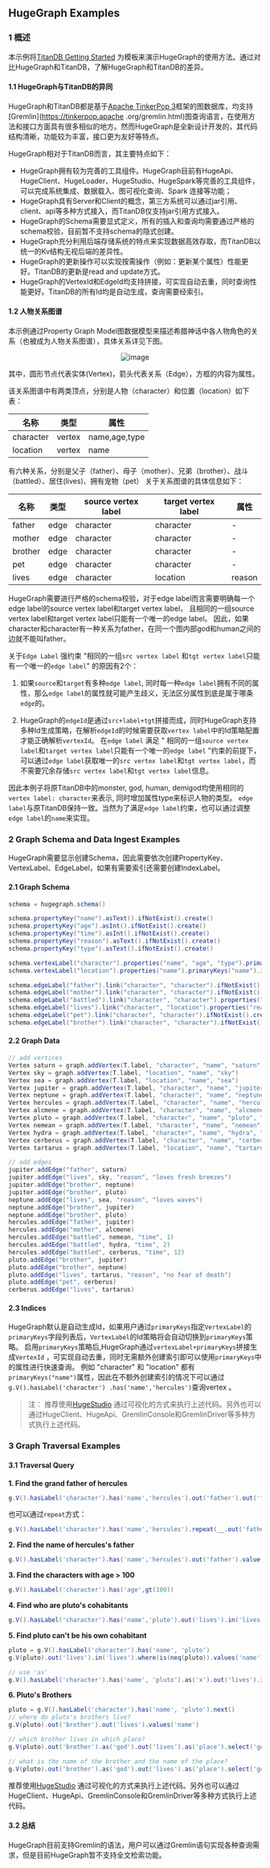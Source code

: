 ## HugeGraph Examples

### 1 概述

本示例将[TitanDB Getting Started](http://s3.thinkaurelius.com/docs/titan/1.0.0/getting-started.html) 为模板来演示HugeGraph的使用方法。通过对比HugeGraph和TitanDB，了解HugeGraph和TitanDB的差异。

#### 1.1 HugeGraph与TitanDB的异同

HugeGraph和TitanDB都是基于[Apache TinkerPop 3](https://tinkerpop.apache.org)框架的图数据库，均支持[Gremlin](https://tinkerpop.apache
.org/gremlin.html)图查询语言，在使用方法和接口方面具有很多相似的地方。然而HugeGraph是全新设计开发的，其代码结构清晰，功能较为丰富，接口更为友好等特点。

HugeGraph相对于TitanDB而言，其主要特点如下：

- HugeGraph拥有较为完善的工具组件。HugeGraph目前有HugeApi、HugeClient、HugeLoader、HugeStudio、HugeSpark等完善的工具组件，可以完成系统集成、数据载入、图可视化查询、Spark 连接等功能；
- HugeGraph具有Server和Client的概念，第三方系统可以通过jar引用、client、api等多种方式接入，而TitanDB仅支持jar引用方式接入。
- HugeGraph的Schema需要显式定义，所有的插入和查询均需要通过严格的schema校验，目前暂不支持schema的隐式创建。
- HugeGraph充分利用后端存储系统的特点来实现数据高效存取，而TitanDB以统一的Kv结构无视后端的差异性。
- HugeGraph的更新操作可以实现按需操作（例如：更新某个属性）性能更好。TitanDB的更新是read and update方式。
- HugeGraph的VertexId和EdgeId均支持拼接，可实现自动去重，同时查询性能更好。TitanDB的所有Id均是自动生成，查询需要经索引。

#### 1.2 人物关系图谱

本示例通过Property Graph Model图数据模型来描述希腊神话中各人物角色的关系（也被成为人物关系图谱），具体关系详见下图。

<center>
  <img src="/images/graph-of-gods.png" alt="image">
</center>

其中，圆形节点代表实体(Vertex)，箭头代表关系（Edge），方框的内容为属性。

该关系图谱中有两类顶点，分别是人物（character）和位置（location）如下表：

名称        | 类型     | 属性
--------- | ------ | -------------
character | vertex | name,age,type
location  | vertex | name

有六种关系，分别是父子（father）、母子（mother）、兄弟（brother）、战斗（battled）、居住(lives)、拥有宠物（pet） 关于关系图谱的具体信息如下：

名称      | 类型   | source vertex label | target vertex label | 属性
------- | ---- | ------------------- | ------------------- | ------
father  | edge | character           | character           | -
mother  | edge | character           | character           | -
brother | edge | character           | character           | -
pet     | edge | character           | character           | -
lives   | edge | character           | location            | reason

HugeGraph需要进行严格的schema校验，对于edge label而言需要明确每一个edge label的source vertex label和target vertex label， 且相同的一组source vertex label和target vertex label只能有一个唯一的edge label。 因此，如果character和character有一种关系为father，在同一个图内部god和human之间的边就不能叫father。

关于`Edge Label` 强约束 "相同的一组`src vertex label` 和`tgt vertex label`只能有一个唯一的`edge label`" 的原因有2个：

1. 如果`source`和`target`有多种`edge label`, 同时每一种`edge label`拥有不同的属性，那么`edge label`的属性就可能产生歧义，无法区分属性到底是属于哪条`edge`的。

2. HugeGraph的`edgeId`是通过`src+label+tgt`拼接而成，同时HugeGraph支持多种Id生成策略，在解析`edgeId`的时候需要获取`vertex label`中的Id策略配置才能正确解析`vertexId`。 在`edge label` 满足 " 相同的一组`source vertex label`和`target vertex label`只能有一个唯一的`edge label` "约束的前提下， 可以通过`edge label`获取唯一的`src vertex label`和`tgt vertex label`，而不需要冗余存储`src vertex label`和`tgt vertex label`信息。

因此本例子将原TitanDB中的monster, god, human, demigod均使用相同的`vertex label: character`来表示, 同时增加属性type来标识人物的类型。 `edge label`与原TitanDB保持一致。当然为了满足`edge label`约束，也可以通过调整`edge label`的`name`来实现。

### 2 Graph Schema and Data Ingest Examples

HugeGraph需要显示创建Schema，因此需要依次创建PropertyKey、VertexLabel、EdgeLabel，如果有需要索引还需要创建IndexLabel。

#### 2.1 Graph Schema

```groovy
schema = hugegraph.schema()

schema.propertyKey("name").asText().ifNotExist().create()
schema.propertyKey("age").asInt().ifNotExist().create()
schema.propertyKey("time").asInt().ifNotExist().create()
schema.propertyKey("reason").asText().ifNotExist().create()
schema.propertyKey("type").asText().ifNotExist().create()

schema.vertexLabel("character").properties("name", "age", "type").primaryKeys("name").nullableKeys("age").ifNotExist().create()
schema.vertexLabel("location").properties("name").primaryKeys("name").ifNotExist().create()

schema.edgeLabel("father").link("character", "character").ifNotExist().create()
schema.edgeLabel("mother").link("character", "character").ifNotExist().create()
schema.edgeLabel("battled").link("character", "character").properties("time").ifNotExist().create()
schema.edgeLabel("lives").link("character", "location").properties("reason").nullableKeys("reason").ifNotExist().create()
schema.edgeLabel("pet").link("character", "character").ifNotExist().create()
schema.edgeLabel("brother").link("character", "character").ifNotExist().create()
```

#### 2.2 Graph Data

```groovy
// add vertices
Vertex saturn = graph.addVertex(T.label, "character", "name", "saturn", "age", 10000, "type", "titan")
Vertex sky = graph.addVertex(T.label, "location", "name", "sky")
Vertex sea = graph.addVertex(T.label, "location", "name", "sea")
Vertex jupiter = graph.addVertex(T.label, "character", "name", "jupiter", "age", 5000, "type", "god")
Vertex neptune = graph.addVertex(T.label, "character", "name", "neptune", "age", 4500, "type", "god")
Vertex hercules = graph.addVertex(T.label, "character", "name", "hercules", "age", 30, "type", "demigod")
Vertex alcmene = graph.addVertex(T.label, "character", "name", "alcmene", "age", 45, "type", "human")
Vertex pluto = graph.addVertex(T.label, "character", "name", "pluto", "age", 4000, "type", "god")
Vertex nemean = graph.addVertex(T.label, "character", "name", "nemean", "type", "monster")
Vertex hydra = graph.addVertex(T.label, "character", "name", "hydra", "type", "monster")
Vertex cerberus = graph.addVertex(T.label, "character", "name", "cerberus", "type", "monster")
Vertex tartarus = graph.addVertex(T.label, "location", "name", "tartarus")

// add edges
jupiter.addEdge("father", saturn)
jupiter.addEdge("lives", sky, "reason", "loves fresh breezes")
jupiter.addEdge("brother", neptune)
jupiter.addEdge("brother", pluto)
neptune.addEdge("lives", sea, "reason", "loves waves")
neptune.addEdge("brother", jupiter)
neptune.addEdge("brother", pluto)
hercules.addEdge("father", jupiter)
hercules.addEdge("mother", alcmene)
hercules.addEdge("battled", nemean, "time", 1)
hercules.addEdge("battled", hydra, "time", 2)
hercules.addEdge("battled", cerberus, "time", 12)
pluto.addEdge("brother", jupiter)
pluto.addEdge("brother", neptune)
pluto.addEdge("lives", tartarus, "reason", "no fear of death")
pluto.addEdge("pet", cerberus)
cerberus.addEdge("lives", tartarus)
```

#### 2.3 Indices

HugeGraph默认是自动生成Id，如果用户通过`primaryKeys`指定`VertexLabel`的`primaryKeys`字段列表后，`VertexLabel`的Id策略将会自动切换到`primaryKeys`策略。 启用`primaryKeys`策略后,HugeGraph通过`vertexLabel+primaryKeys`拼接生成`VertexId` ，可实现自动去重，同时无需额外创建索引即可以使用`primaryKeys`中的属性进行快速查询。 例如 "character" 和 "location" 都有`primaryKeys("name")`属性，因此在不额外创建索引的情况下可以通过`g.V().hasLabel('character') .has('name','hercules')`查询vertex 。

> 注： 推荐使用[HugeStudio](http://hugegraph.baidu.com/quickstart/hugestudio.html) 通过可视化的方式来执行上述代码。另外也可以通过HugeClient、HugeApi、GremlinConsole和GremlinDriver等多种方式执行上述代码。

### 3 Graph Traversal Examples

#### 3.1 Traversal Query

**1\. Find the grand father of hercules**

```groovy
g.V().hasLabel('character').has('name','hercules').out('father').out('father')
```

也可以通过`repeat`方式：

```groovy
g.V().hasLabel('character').has('name','hercules').repeat(__.out('father')).times(2)
```

**2\. Find the name of hercules's father**

```groovy
g.V().hasLabel('character').has('name','hercules').out('father').value('name')
```

**3\. Find the characters with age > 100**

```groovy
g.V().hasLabel('character').has('age',gt(100))
```

**4\. Find who are pluto's cohabitants**

```groovy
g.V().hasLabel('character').has('name','pluto').out('lives').in('lives').values('name')
```

**5\. Find pluto can't be his own cohabitant**

```groovy
pluto = g.V().hasLabel('character').has('name', 'pluto')
g.V(pluto).out('lives').in('lives').where(is(neq(pluto)).values('name')

// use 'as'
g.V().hasLabel('character').has('name', 'pluto').as('x').out('lives').in('lives').where(neq('x')).values('name')
```

**6\. Pluto's Brothers**

```groovy
pluto = g.V().hasLabel('character').has('name', 'pluto').next()
// where do pluto's brothers live?
g.V(pluto).out('brother').out('lives').values('name')

// which brother lives in which place?
g.V(pluto).out('brother').as('god').out('lives').as('place').select('god','place')

// what is the name of the brother and the name of the place?
g.V(pluto).out('brother').as('god').out('lives').as('place').select('god','place').by('name')
```

推荐使用[HugeStudio](http://hugegraph.baidu.com/quickstart/hugestudio.html) 通过可视化的方式来执行上述代码。另外也可以通过HugeClient、HugeApi、GremlinConsole和GremlinDriver等多种方式执行上述代码。

#### 3.2 总结

HugeGraph目前支持Gremlin的语法，用户可以通过Gremlin语句实现各种查询需求，但是目前HugeGraph暂不支持全文检索功能。
